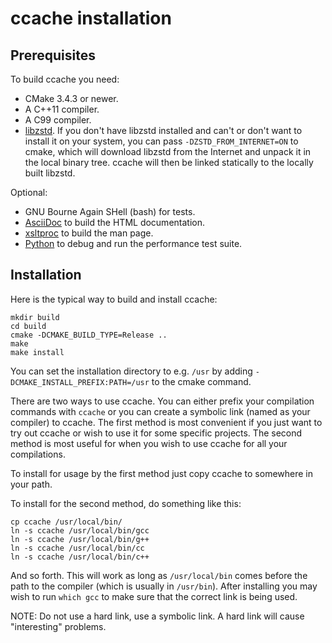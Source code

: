 ccache installation
===================

Prerequisites
-------------

To build ccache you need:

- CMake 3.4.3 or newer.
- A C++11 compiler.
- A C99 compiler.
- [libzstd](https://www.zstd.net). If you don't have libzstd installed and
  can't or don't want to install it on your system, you can pass
  `-DZSTD_FROM_INTERNET=ON` to cmake, which will download libzstd from
  the Internet and unpack it in the local binary tree.
  ccache will then be linked statically to the locally built libzstd.

Optional:

- GNU Bourne Again SHell (bash) for tests.
- [AsciiDoc](https://www.methods.co.nz/asciidoc/) to build the HTML
  documentation.
- [xsltproc](http://xmlsoft.org/XSLT/xsltproc2.html) to build the man page.
- [Python](https://www.python.org) to debug and run the performance test suite.


Installation
------------

Here is the typical way to build and install ccache:

    mkdir build
    cd build
    cmake -DCMAKE_BUILD_TYPE=Release ..
    make
    make install

You can set the installation directory to e.g. `/usr` by adding
`-DCMAKE_INSTALL_PREFIX:PATH=/usr` to the cmake command.

There are two ways to use ccache. You can either prefix your compilation
commands with `ccache` or you can create a symbolic link (named as your
compiler) to ccache. The first method is most convenient if you just want to
try out ccache or wish to use it for some specific projects. The second method
is most useful for when you wish to use ccache for all your compilations.

To install for usage by the first method just copy ccache to somewhere in your
path.

To install for the second method, do something like this:

    cp ccache /usr/local/bin/
    ln -s ccache /usr/local/bin/gcc
    ln -s ccache /usr/local/bin/g++
    ln -s ccache /usr/local/bin/cc
    ln -s ccache /usr/local/bin/c++

And so forth. This will work as long as `/usr/local/bin` comes before the path
to the compiler (which is usually in `/usr/bin`). After installing you may wish
to run `which gcc` to make sure that the correct link is being used.

NOTE: Do not use a hard link, use a symbolic link. A hard link will cause
"interesting" problems.
